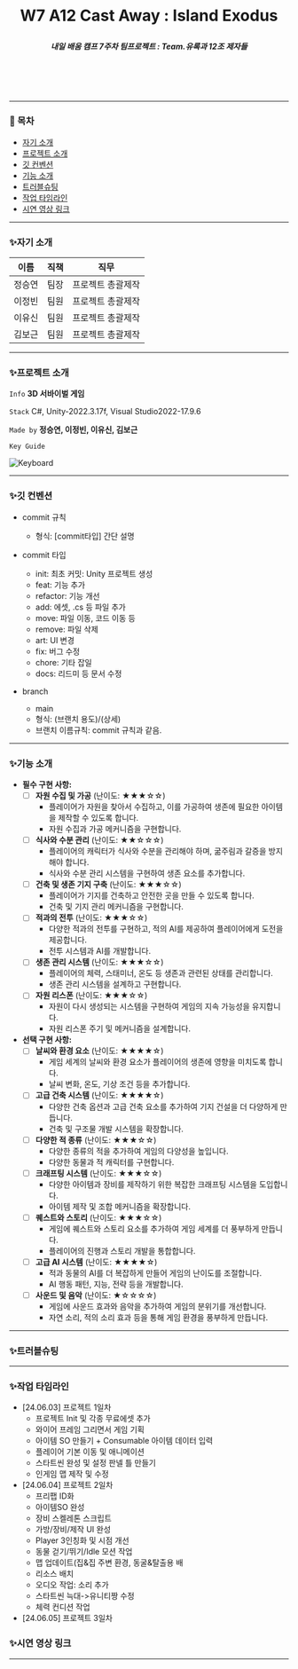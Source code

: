 <br/>
<br/>

# <p align="center"> **W7 A12  Cast Away : Island Exodus**  </p>

##### <p align="center"> <b> 내일 배움 캠프 7주차 팀프로젝트 : Team.유록과 12조 제자들 </b>

<br/>
<br/>

<br/>

---

### 📖 목차
+ [자기 소개](#자기-소개)
+ [프로젝트 소개](#프로젝트-소개)
+ [깃 컨벤션](#깃-컨벤션)
+ [기능 소개](#기능-소개)
+ [트러블슈팅](#트러블슈팅)
+ [작업 타임라인](#작업-타임라인)
+ [시연 영상 링크](#시연-영상-링크)

---

### ✨자기 소개
| 이름   | 직책 | 직무 |
|--------|------|------|
| 정승연 | 팀장 | 프로젝트 총괄제작 |
| 이정빈 | 팀원 | 프로젝트 총괄제작 |
| 이유신 | 팀원 | 프로젝트 총괄제작 |
| 김보근 | 팀원 | 프로젝트 총괄제작 |


---

### ✨프로젝트 소개

 `Info` **3D 서바이벌 게임**

 `Stack` C#, Unity-2022.3.17f, Visual Studio2022-17.9.6   

 `Made by` **정승연, 이정빈, 이유신, 김보근** 

 `Key Guide`


 ![Keyboard](https://github.com/Charen523/W7_A12_CastAway/assets/108499207/0550bc98-cf24-49d9-aa63-30fb30d92eda)

---

### ✨깃 컨벤션

- commit 규칙
    - 형식: [commit타입] 간단 설명

- commit 타입
    - init: 최초 커밋: Unity 프로젝트 생성
    - feat: 기능 추가
    - refactor: 기능 개선
    - add: 에셋, .cs 등 파일 추가
    - move: 파일 이동, 코드 이동 등
    - remove: 파일 삭제
    - art: UI 변경
    - fix: 버그 수정
    - chore: 기타 잡일
    - docs: 리드미 등 문서 수정
 
- branch
    - main
    - 형식: (브랜치 용도)/(상세)
    - 브랜치 이름규칙: commit 규칙과 같음.
---

### ✨기능 소개

- **필수 구현 사항:**
    - [ ]  **자원 수집 및 가공** (난이도: ★★★☆☆)
        - 플레이어가 자원을 찾아서 수집하고, 이를 가공하여 생존에 필요한 아이템을 제작할 수 있도록 합니다.
        - 자원 수집과 가공 메커니즘을 구현합니다.
    - [ ]  **식사와 수분 관리** (난이도: ★★☆☆☆)
        - 플레이어의 캐릭터가 식사와 수분을 관리해야 하며, 굶주림과 갈증을 방지해야 합니다.
        - 식사와 수분 관리 시스템을 구현하여 생존 요소를 추가합니다.
    - [ ]  **건축 및 생존 기지 구축** (난이도: ★★★☆☆)
        - 플레이어가 기지를 건축하고 안전한 곳을 만들 수 있도록 합니다.
        - 건축 및 기지 관리 메커니즘을 구현합니다.
    - [ ]  **적과의 전투** (난이도: ★★★☆☆)
        - 다양한 적과의 전투를 구현하고, 적의 AI를 제공하여 플레이어에게 도전을 제공합니다.
        - 전투 시스템과 AI를 개발합니다.
    - [ ]  **생존 관리 시스템** (난이도: ★★★☆☆)
        - 플레이어의 체력, 스태미너, 온도 등 생존과 관련된 상태를 관리합니다.
        - 생존 관리 시스템을 설계하고 구현합니다.
    - [ ]  **자원 리스폰** (난이도: ★★★☆☆)
        - 자원이 다시 생성되는 시스템을 구현하여 게임의 지속 가능성을 유지합니다.
        - 자원 리스폰 주기 및 메커니즘을 설계합니다.
- **선택 구현 사항:**
    - [ ]  **날씨와 환경 요소** (난이도: ★★★★☆)
        - 게임 세계의 날씨와 환경 요소가 플레이어의 생존에 영향을 미치도록 합니다.
        - 날씨 변화, 온도, 기상 조건 등을 추가합니다.
    - [ ]  **고급 건축 시스템** (난이도: ★★★★☆)
        - 다양한 건축 옵션과 고급 건축 요소를 추가하여 기지 건설을 더 다양하게 만듭니다.
        - 건축 및 구조물 개발 시스템을 확장합니다.
    - [ ]  **다양한 적 종류** (난이도: ★★★☆☆)
        - 다양한 종류의 적을 추가하여 게임의 다양성을 높입니다.
        - 다양한 동물과 적 캐릭터를 구현합니다.
    - [ ]  **크래프팅 시스템** (난이도: ★★★☆☆)
        - 다양한 아이템과 장비를 제작하기 위한 복잡한 크래프팅 시스템을 도입합니다.
        - 아이템 제작 및 조합 메커니즘을 확장합니다.
    - [ ]  **퀘스트와 스토리** (난이도: ★★★☆☆)
        - 게임에 퀘스트와 스토리 요소를 추가하여 게임 세계를 더 풍부하게 만듭니다.
        - 플레이어의 진행과 스토리 개발을 통합합니다.
    - [ ]  **고급 AI 시스템** (난이도: ★★★★☆)
        - 적과 동물의 AI를 더 복잡하게 만들어 게임의 난이도를 조절합니다.
        - AI 행동 패턴, 지능, 전략 등을 개발합니다.
    - [ ]  **사운드 및 음악** (난이도: ★☆☆☆☆)
        - 게임에 사운드 효과와 음악을 추가하여 게임의 분위기를 개선합니다.
        - 자연 소리, 적의 소리 효과 등을 통해 게임 환경을 풍부하게 만듭니다.
--- 

### ✨트러블슈팅


---

### ✨작업 타임라인

- [24.06.03] 프로젝트 1일차
    - 프로젝트 Init 및 각종 무료에셋 추가
    - 와이어 프레임 그리면서 게임 기획
    - 아이템 SO 만들기 + Consumable 아이템 데이터 입력
    - 플레이어 기본 이동 및 애니메이션
    - 스타트씬 완성 및 설정 판넬 틀 만들기
    - 인게임 맵 제작 및 수정
- [24.06.04] 프로젝트 2일차
    - 프리팹 ID화
    - 아이템SO 완성
    - 장비 스켈레톤 스크립트
    - 가방/장비/제작 UI 완성
    - Player 3인칭화 및 시점 개선
    - 동물 걷기/뛰기/Idle 모션 작업
    - 맵 업데이트(집&집 주변 환경, 동굴&탈출용 배
    - 리소스 배치
    - 오디오 작업: 소리 추가
    - 스타트씬 늑대->유니티짱 수정
    - 체력 컨디션 작업
- [24.06.05] 프로젝트 3일차

### ✨시연 영상 링크

---
